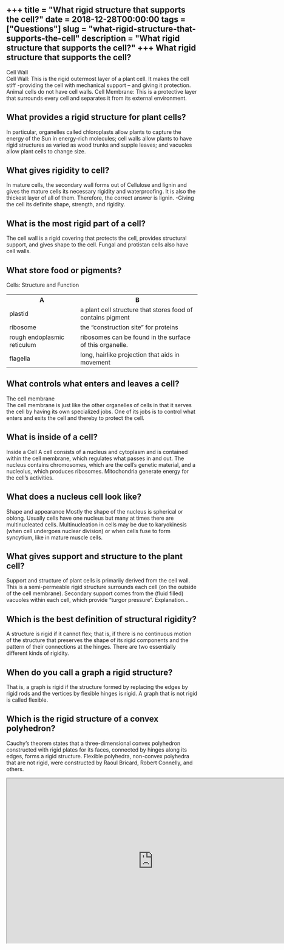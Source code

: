 +++
title = "What rigid structure that supports the cell?"
date = 2018-12-28T00:00:00
tags = ["Questions"]
slug = "what-rigid-structure-that-supports-the-cell"
description = "What rigid structure that supports the cell?"
+++
What rigid structure that supports the cell?
--------------------------------------------

Cell Wall  
Cell Wall: This is the rigid outermost layer of a plant cell. It makes the cell stiff -providing the cell with mechanical support – and giving it protection. Animal cells do not have cell walls. Cell Membrane: This is a protective layer that surrounds every cell and separates it from its external environment.

What provides a rigid structure for plant cells?
------------------------------------------------

In particular, organelles called chloroplasts allow plants to capture the energy of the Sun in energy-rich molecules; cell walls allow plants to have rigid structures as varied as wood trunks and supple leaves; and vacuoles allow plant cells to change size.

What gives rigidity to cell?
----------------------------

In mature cells, the secondary wall forms out of Cellulose and lignin and gives the mature cells its necessary rigidity and waterproofing. It is also the thickest layer of all of them. Therefore, the correct answer is lignin. -Giving the cell its definite shape, strength, and rigidity.

What is the most rigid part of a cell?
--------------------------------------

The cell wall is a rigid covering that protects the cell, provides structural support, and gives shape to the cell. Fungal and protistan cells also have cell walls.

What store food or pigments?
----------------------------

Cells: Structure and Function

<table><tr><th>A</th><th>B</th></tr><tr><td>plastid</td><td>a plant cell structure that stores food of contains pigment</td></tr><tr><td>ribosome</td><td>the “construction site” for proteins</td></tr><tr><td>rough endoplasmic reticulum</td><td>ribosomes can be found in the surface of this organelle.</td></tr><tr><td>flagella</td><td>long, hairlike projection that aids in movement</td></tr></table>

What controls what enters and leaves a cell?
--------------------------------------------

The cell membrane  
The cell membrane is just like the other organelles of cells in that it serves the cell by having its own specialized jobs. One of its jobs is to control what enters and exits the cell and thereby to protect the cell.

What is inside of a cell?
-------------------------

Inside a Cell A cell consists of a nucleus and cytoplasm and is contained within the cell membrane, which regulates what passes in and out. The nucleus contains chromosomes, which are the cell’s genetic material, and a nucleolus, which produces ribosomes. Mitochondria generate energy for the cell’s activities.

What does a nucleus cell look like?
-----------------------------------

Shape and appearance Mostly the shape of the nucleus is spherical or oblong. Usually cells have one nucleus but many at times there are multinucleated cells. Multinucleation in cells may be due to karyokinesis (when cell undergoes nuclear division) or when cells fuse to form syncytium, like in mature muscle cells.

What gives support and structure to the plant cell?
---------------------------------------------------

Support and structure of plant cells is primarily derived from the cell wall. This is a semi-permeable rigid structure surrounds each cell (on the outside of the cell membrane). Secondary support comes from the (fluid filled) vacuoles within each cell, which provide “turgor pressure”. Explanation…

Which is the best definition of structural rigidity?
----------------------------------------------------

A structure is rigid if it cannot flex; that is, if there is no continuous motion of the structure that preserves the shape of its rigid components and the pattern of their connections at the hinges. There are two essentially different kinds of rigidity.

When do you call a graph a rigid structure?
-------------------------------------------

That is, a graph is rigid if the structure formed by replacing the edges by rigid rods and the vertices by flexible hinges is rigid. A graph that is not rigid is called flexible.

Which is the rigid structure of a convex polyhedron?
----------------------------------------------------

Cauchy’s theorem states that a three-dimensional convex polyhedron constructed with rigid plates for its faces, connected by hinges along its edges, forms a rigid structure. Flexible polyhedra, non-convex polyhedra that are not rigid, were constructed by Raoul Bricard, Robert Connelly, and others.

<iframe allow="accelerometer; autoplay; clipboard-write; encrypted-media; gyroscope; picture-in-picture" allowfullscreen="" class="__youtube_prefs__  epyt-is-override  no-lazyload" data-no-lazy="1" data-origheight="433" data-origwidth="770" data-skipgform_ajax_framebjll="" height="433" id="_ytid_94775" loading="lazy" src="https://www.youtube.com/embed/U9QOoec9Gec?enablejsapi=1&autoplay=0&cc_load_policy=0&cc_lang_pref=&iv_load_policy=1&loop=0&modestbranding=0&rel=1&fs=1&playsinline=0&autohide=2&theme=dark&color=red&controls=1&" title="YouTube player" width="770"></iframe>